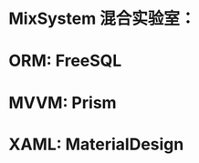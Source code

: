 <!--
 * @Description: 
 * @Author: zoulei
 * @Date: 2020-09-29 10:04:25
 * @LastEditors: zoulei
 * @LastEditTime: 2020-09-29 16:58:29
-->
# MixSystem 混合实验室：
# ORM: FreeSQL
# MVVM: Prism
# XAML: MaterialDesign